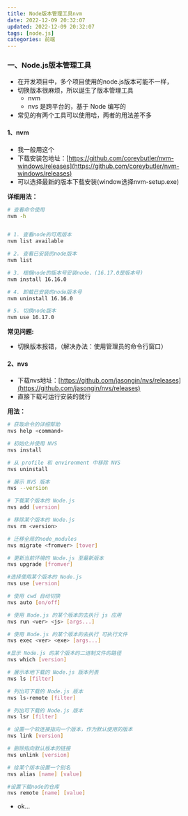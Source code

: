 ```yaml
---
title: Node版本管理工具nvm
date: 2022-12-09 20:32:07
updated: 2022-12-09 20:32:07
tags: [node.js]
categories: 前端
---
```


### 一、Node.js版本管理工具
- 在开发项目中，多个项目使用的node.js版本可能不一样，
- 切换版本很麻烦，所以诞生了版本管理工具
  - nvm	
  - nvs  是跨平台的，基于 Node 编写的
- 常见的有两个工具可以使用哈，两者的用法差不多

<!--more-->

#### 1、nvm
- 我一般用这个
- 下载安装包地址：[https://github.com/coreybutler/nvm-windows/releases](https://github.com/coreybutler/nvm-windows/releases)
- 可以选择最新的版本下载安装(window选择nvm-setup.exe)


**详细用法：**
```bash
# 查看命令使用
nvm -h


# 1. 查看node的可用版本
nvm list available

# 2. 查看已安装的node版本
nvm list

# 3. 根据node的版本号安装node、(16.17.0是版本号)
nvm install 16.16.0  

# 4. 卸载已安装的node版本号
nvm uninstall 16.16.0

# 5. 切换node版本
nvm use 16.17.0

```

**常见问题:**
- 切换版本报错，（解决办法：使用管理员的命令行窗口）

#### 2、nvs
- 下载nvs地址：[https://github.com/jasongin/nvs/releases](https://github.com/jasongin/nvs/releases)
- 直接下载可运行安装的就行

**用法：**
```bash
# 获取命令的详细帮助
nvs help <command>	

# 初始化并使用 NVS
nvs install	

# 从 profile 和 environment 中移除 NVS
nvs uninstall	

# 展示 NVS 版本
nvs --version	

# 下载某个版本的 Node.js
nvs add [version]	

# 移除某个版本的 Node.js
nvs rm <version>	

# 迁移全局的node_modules
nvs migrate <fromver> [tover]	

# 更新当前环境的 Node.js 至最新版本
nvs upgrade [fromver]	

#选择使用某个版本的 Node.js
nvs use [version]	

# 使用 cwd 自动切换
nvs auto [on/off]	

# 使用 Node.js 的某个版本的去执行 js 应用
nvs run <ver> <js> [args...]	

# 使用 Node.js 的某个版本的去执行 可执行文件
nvs exec <ver> <exe> [args...]	

#显示 Node.js 的某个版本的二进制文件的路径
nvs which [version]	

# 展示本地下载的 Node.js 版本列表
nvs ls [filter]	

# 列出可下载的 Node.js 版本
nvs ls-remote [filter]	

# 列出可下载的 Node.js 版本
nvs lsr [filter]	

# 设置一个软连接指向一个版本，作为默认使用的版本
nvs link [version]	

# 删除指向默认版本的链接
nvs unlink [version]	

# 给某个版本设置一个别名
nvs alias [name] [value]	

#设置下载node的仓库
nvs remote [name] [value]	
```

- ok...
